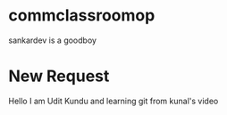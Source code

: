 # commclassroomop
sankardev is a goodboy
# New Request
Hello I am Udit Kundu and learning git from kunal's video
